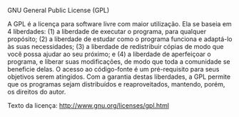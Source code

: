 GNU General Public License (GPL)

A GPL é a licença para software livre com maior utilização. Ela se baseia em 4 liberdades: (1) a liberdade de executar o programa, para qualquer propósito; (2) a liberdade de estudar como o programa funciona e adaptá-lo às suas necessidades; (3) a liberdade de redistribuir cópias de modo que você possa ajudar ao seu próximo; e (4) a liberdade de aperfeiçoar o programa, e liberar suas modificações, de modo que toda a comunidade se beneficie delas. O acesso ao código-fonte é um pré-requisito para seus objetivos serem atingidos. Com a garantia destas liberdades, a GPL permite que os programas sejam distribuídos e reaproveitados, mantendo, porém, os direitos do autor.

Texto da licença: http://www.gnu.org/licenses/gpl.html 
